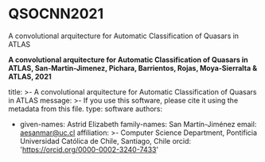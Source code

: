 # QSOCNN2021

A convolutional arquitecture for Automatic Classification of Quasars in ATLAS

**A convolutional arquitecture for Automatic Classification of Quasars in ATLAS, 
San-Martin-Jimenez, Pichara, Barrientos, Rojas, Moya-Sierralta & ATLAS, 2021**



title: >-
  A convolutional arquitecture for Automatic
  Classification of Quasars in ATLAS
message: >-
  If you use this software, please cite it using the
  metadata from this file.
type: software
authors:
  - given-names: Astrid Elizabeth
    family-names: San Martín-Jiménez
    email: aesanmar@uc.cl
    affiliation: >-
      Computer Science Department, Pontificia
      Universidad Católica de Chile, Santiago, Chile
    orcid: 'https://orcid.org/0000-0002-3240-7433'
